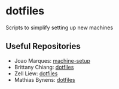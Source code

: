 # dotfiles

Scripts to simplify setting up new machines

## Useful Repositories

-   Joao Marques: [machine-setup](https://github.com/joao-p-marques/machine-setup)
-   Brittany Chiang: [dotfiles](https://github.com/bchiang7/dotfiles)
-   Zell Liew: [dotfiles](https://github.com/zellwk/dotfiles)
-   Mathias Bynens: [dotfiles](https://github.com/mathiasbynens/dotfiles)
